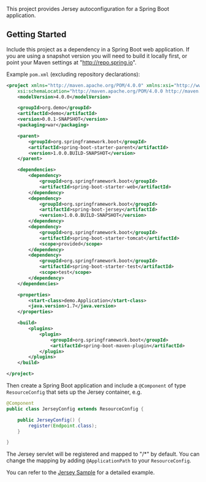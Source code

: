 This project provides Jersey autoconfiguration for a Spring Boot application.

## Getting Started

Include this project as a dependency in a Spring Boot web
application. If you are using a snapshot version you will need to
build it locally first, or point your Maven settings at
"http://repo.spring.io".  

Example `pom.xml` (excluding repository declarations):

```xml
<project xmlns="http://maven.apache.org/POM/4.0.0" xmlns:xsi="http://www.w3.org/2001/XMLSchema-instance"
	xsi:schemaLocation="http://maven.apache.org/POM/4.0.0 http://maven.apache.org/xsd/maven-4.0.0.xsd">
	<modelVersion>4.0.0</modelVersion>

    <groupId>org.demo</groupId>
	<artifactId>demo</artifactId>
    <version>0.0.1-SNAPSHOT</version>
	<packaging>war</packaging>

	<parent>
		<groupId>org.springframework.boot</groupId>
		<artifactId>spring-boot-starter-parent</artifactId>
		<version>1.0.0.BUILD-SNAPSHOT</version>
	</parent>

	<dependencies>
		<dependency>
			<groupId>org.springframework.boot</groupId>
			<artifactId>spring-boot-starter-web</artifactId>
		</dependency>
		<dependency>
			<groupId>org.springframework.boot</groupId>
			<artifactId>spring-boot-jersey</artifactId>
			<version>1.0.0.BUILD-SNAPSHOT</version>
		</dependency>
		<dependency>
			<groupId>org.springframework.boot</groupId>
			<artifactId>spring-boot-starter-tomcat</artifactId>
            <scope>provided</scope>
		</dependency>
		<dependency>
			<groupId>org.springframework.boot</groupId>
			<artifactId>spring-boot-starter-test</artifactId>
            <scope>test</scope>
		</dependency>
	</dependencies>

	<properties>
		<start-class>demo.Application</start-class>
        <java.version>1.7</java.version>
	</properties>

	<build>
		<plugins>
			<plugin>
				<groupId>org.springframework.boot</groupId>
				<artifactId>spring-boot-maven-plugin</artifactId>
			</plugin>
		</plugins>
	</build>

</project>
```

Then create a Spring Boot application and include a `@Component` of
type `ResourceConfig` that sets up the Jersey container, e.g.

```java
@Component
public class JerseyConfig extends ResourceConfig {

	public JerseyConfig() {
		register(Endpoint.class);
	}

}
```

The Jersey servlet will be registered and mapped to "/*" by
default. You can change the mapping by adding `@ApplicationPath` to
your `ResourceConfig`.

You can refer to the [Jersey Sample](spring-boot-sample-jersey) for a
detailed example.

